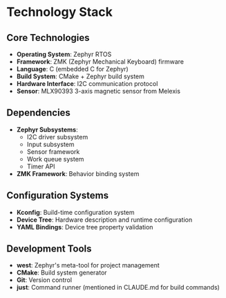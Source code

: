 # Technology Stack

## Core Technologies
- **Operating System**: Zephyr RTOS
- **Framework**: ZMK (Zephyr Mechanical Keyboard) firmware
- **Language**: C (embedded C for Zephyr)
- **Build System**: CMake + Zephyr build system
- **Hardware Interface**: I2C communication protocol
- **Sensor**: MLX90393 3-axis magnetic sensor from Melexis

## Dependencies
- **Zephyr Subsystems**: 
  - I2C driver subsystem
  - Input subsystem
  - Sensor framework
  - Work queue system
  - Timer API
- **ZMK Framework**: Behavior binding system

## Configuration Systems
- **Kconfig**: Build-time configuration system
- **Device Tree**: Hardware description and runtime configuration
- **YAML Bindings**: Device tree property validation

## Development Tools
- **west**: Zephyr's meta-tool for project management
- **CMake**: Build system generator
- **Git**: Version control
- **just**: Command runner (mentioned in CLAUDE.md for build commands)